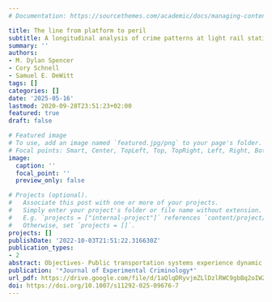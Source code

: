 ```yaml
---
# Documentation: https://sourcethemes.com/academic/docs/managing-content/

title: The line from platform to peril
subtitle: A longitudinal analysis of crime patterns at light rail stations in Charlotte, NC
summary: ''
authors:
- M. Dylan Spencer
- Cory Schnell
- Samuel E. DeWitt
tags: []
categories: []
date: '2025-05-16'
lastmod: 2020-09-28T23:51:23+02:00
featured: true
draft: false

# Featured image
# To use, add an image named `featured.jpg/png` to your page's folder.
# Focal points: Smart, Center, TopLeft, Top, TopRight, Left, Right, BottomLeft, Bottom, BottomRight.
image:
  caption: ''
  focal_point: ''
  preview_only: false

# Projects (optional).
#   Associate this post with one or more of your projects.
#   Simply enter your project's folder or file name without extension.
#   E.g. `projects = ["internal-project"]` references `content/project/deep-learning/index.md`.
#   Otherwise, set `projects = []`.
projects: []
publishDate: '2022-10-03T21:51:22.316630Z'
publication_types:
- 2
abstract: Objectives- Public transportation systems experience dynamic changes over time to accommodate growing cities, yet evaluations of their impact on crime often focus on shorter, static periods. This study examines the long-term relationship between light rail expansion and crime, using a 20-year observation period in Charlotte, NC. We analyze changes in crime patterns near original, expanded, and planned light rail station locations. Methods- We conducted a quasi-experimental program evaluation of the opening of light rail stations on crime at place. We estimated Poisson regression models with fixed effects and difference in difference models to analyze crime incidents at street intersections surrounding light rail stations across varying spatial distances. Results- Our findings suggest that the expansion of the light rail system led to an increase in crime around train stations. We observe a significant intervention effect across multiple crime categories and spatial distances. These analyses suggest the effect appears stronger after the expansion of light rail service to additional train stations. Conclusions- These results have implications for a wide range of community stake- holders involved with the planning of public transportation. Given the evolving demand for transit systems, our findings highlight the need for crime prevention pol- icies to accompany infrastructure expansion and mitigate crime.
publication: '*Journal of Experimental Criminology*'
url_pdf: https://drive.google.com/file/d/1aQlqDRyvjmZLlDzlRWC9gbBq2oIWZGQK/view?usp=share_link
doi: https://doi.org/10.1007/s11292-025-09676-7
---
```

